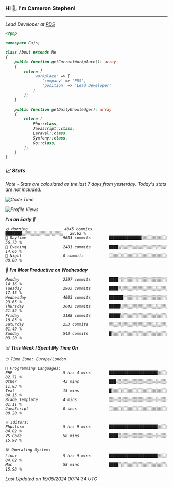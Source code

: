 ### Hi 👋, I'm Cameron Stephen!
<hr>
<p><em>Lead Developer at <a href="https://prindatasolutions.co.uk">PDS</a></p>


```php
<?php

namespace Cajs;

class About extends Me
{
    public function getCurrentWorkplace(): array
    {
        return [
            'workplace' => [
                'company' => 'PDS',
                'position' => 'Lead Developer'
            ]
        ];
    }

    public function getDailyKnowledge(): array
    {
        return [
            Php::class,
            Javascript::class,
            Laravel::class,
            Symfony::class,
            Go::class,
        ];
    }
}
```

### 📈 Stats
<p><em>Note - Stats are calculated as the last 7 days from yesterday. Today's stats are not included.</em></p>


<!--START_SECTION:waka-->
![Code Time](http://img.shields.io/badge/Code%20Time-3%2C809%20hrs%2038%20mins-blue)

![Profile Views](http://img.shields.io/badge/Profile%20Views-0-blue)

**I'm an Early 🐤** 

```text
🌞 Morning                4845 commits        ███████░░░░░░░░░░░░░░░░░░   28.62 % 
🌆 Daytime                9603 commits        ██████████████░░░░░░░░░░░   56.73 % 
🌃 Evening                2481 commits        ████░░░░░░░░░░░░░░░░░░░░░   14.66 % 
🌙 Night                  0 commits           ░░░░░░░░░░░░░░░░░░░░░░░░░   00.00 % 
```
📅 **I'm Most Productive on Wednesday** 

```text
Monday                   2397 commits        ████░░░░░░░░░░░░░░░░░░░░░   14.16 % 
Tuesday                  2903 commits        ████░░░░░░░░░░░░░░░░░░░░░   17.15 % 
Wednesday                4003 commits        ██████░░░░░░░░░░░░░░░░░░░   23.65 % 
Thursday                 3643 commits        █████░░░░░░░░░░░░░░░░░░░░   21.52 % 
Friday                   3188 commits        █████░░░░░░░░░░░░░░░░░░░░   18.83 % 
Saturday                 253 commits         ░░░░░░░░░░░░░░░░░░░░░░░░░   01.49 % 
Sunday                   542 commits         █░░░░░░░░░░░░░░░░░░░░░░░░   03.20 % 
```


📊 **This Week I Spent My Time On** 

```text
🕑︎ Time Zone: Europe/London

💬 Programming Languages: 
PHP                      5 hrs 4 mins        █████████████████████░░░░   82.71 % 
Other                    43 mins             ███░░░░░░░░░░░░░░░░░░░░░░   11.83 % 
Text                     15 mins             █░░░░░░░░░░░░░░░░░░░░░░░░   04.15 % 
Blade Template           4 mins              ░░░░░░░░░░░░░░░░░░░░░░░░░   01.11 % 
JavaScript               0 secs              ░░░░░░░░░░░░░░░░░░░░░░░░░   00.20 % 

🔥 Editors: 
Phpstorm                 5 hrs 9 mins        █████████████████████░░░░   84.02 % 
VS Code                  58 mins             ████░░░░░░░░░░░░░░░░░░░░░   15.98 % 

💻 Operating System: 
Linux                    5 hrs 9 mins        █████████████████████░░░░   84.02 % 
Mac                      58 mins             ████░░░░░░░░░░░░░░░░░░░░░   15.98 % 
```


 Last Updated on 15/05/2024 00:14:34 UTC
<!--END_SECTION:waka-->
